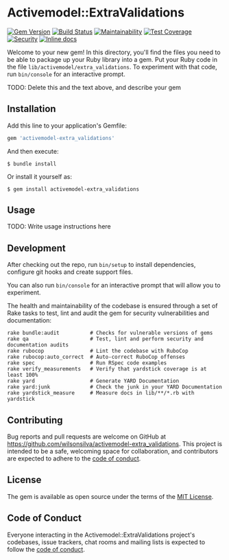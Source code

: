 # Activemodel::ExtraValidations

[![Gem Version](https://badge.fury.io/rb/activemodel-extra_validations.svg)](https://badge.fury.io/rb/activemodel-extra_validations)
[![Build Status](https://travis-ci.org/wilsonsilva/activemodel-extra_validations.svg?branch=master)](https://travis-ci.org/wilsonsilva/activemodel-extra_validations)
[![Maintainability](https://api.codeclimate.com/v1/badges/7afec90a09db3956b7dc/maintainability)](https://codeclimate.com/github/wilsonsilva/activemodel-extra_validations/maintainability)
[![Test Coverage](https://api.codeclimate.com/v1/badges/7afec90a09db3956b7dc/test_coverage)](https://codeclimate.com/github/wilsonsilva/activemodel-extra_validations/test_coverage)
[![Security](https://hakiri.io/github/wilsonsilva/activemodel-extra_validations/master.svg)](https://hakiri.io/github/wilsonsilva/activemodel-extra_validations/master)
[![Inline docs](http://inch-ci.org/github/wilsonsilva/activemodel-extra_validations.svg?branch=master)](http://inch-ci.org/github/wilsonsilva/activemodel-extra_validations)

Welcome to your new gem! In this directory, you'll find the files you need to be able to package up your Ruby library into a gem. Put your Ruby code in the file `lib/activemodel/extra_validations`. To experiment with that code, run `bin/console` for an interactive prompt.

TODO: Delete this and the text above, and describe your gem

## Installation

Add this line to your application's Gemfile:

```ruby
gem 'activemodel-extra_validations'
```

And then execute:

    $ bundle install

Or install it yourself as:

    $ gem install activemodel-extra_validations

## Usage

TODO: Write usage instructions here

## Development

After checking out the repo, run `bin/setup` to install dependencies, configure git hooks and create support files.

You can also run `bin/console` for an interactive prompt that will allow you to experiment.

The health and maintainability of the codebase is ensured through a set of
Rake tasks to test, lint and audit the gem for security vulnerabilities and documentation:

```
rake bundle:audit          # Checks for vulnerable versions of gems
rake qa                    # Test, lint and perform security and documentation audits
rake rubocop               # Lint the codebase with RuboCop
rake rubocop:auto_correct  # Auto-correct RuboCop offenses
rake spec                  # Run RSpec code examples
rake verify_measurements   # Verify that yardstick coverage is at least 100%
rake yard                  # Generate YARD Documentation
rake yard:junk             # Check the junk in your YARD Documentation
rake yardstick_measure     # Measure docs in lib/**/*.rb with yardstick
```

## Contributing

Bug reports and pull requests are welcome on GitHub at https://github.com/wilsonsilva/activemodel-extra_validations.
This project is intended to be a safe, welcoming space for collaboration, and contributors are expected to adhere to
the [code of conduct](https://github.com/wilsonsilva/activemodel-extra_validations/blob/master/CODE_OF_CONDUCT.md).

## License

The gem is available as open source under the terms of the [MIT License](https://opensource.org/licenses/MIT).

## Code of Conduct

Everyone interacting in the Activemodel::ExtraValidations project's codebases, issue trackers, chat rooms and mailing
lists is expected to follow the [code of conduct](https://github.com/wilsonsilva/activemodel-extra_validations/blob/master/CODE_OF_CONDUCT.md).
